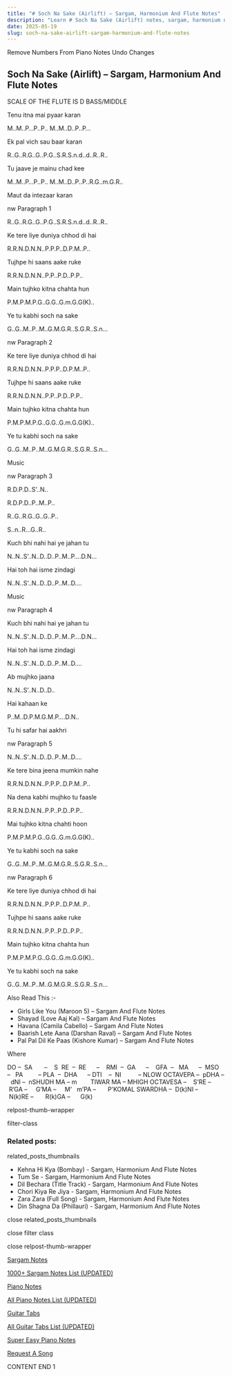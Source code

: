 ```yaml
---
title: "# Soch Na Sake (Airlift) – Sargam, Harmonium And Flute Notes"
description: "Learn # Soch Na Sake (Airlift) notes, sargam, harmonium notations and flute notes. Easy step-by-step tutorial for beginners."
date: 2025-05-19
slug: soch-na-sake-airlift-sargam-harmonium-and-flute-notes
---
```


Remove Numbers From Piano Notes
Undo Changes



## Soch Na Sake (Airlift) – Sargam, Harmonium And Flute Notes



SCALE OF THE FLUTE IS D BASS/MIDDLE



Tenu itna mai pyaar karan



M..M..P…P..P.. M..M..D..P..P…



Ek pal vich sau baar karan



R..G..R.G..G..P.G..S.R.S.n.d..d..R..R..



Tu jaave je mainu chad kee



M..M..P…P..P.. M..M..D..P..P..R.G..m.G.R..



Maut da intezaar karan



nw Paragraph 1

R..G..R.G..G..P.G..S.R.S.n.d..d..R..R..



Ke tere liye duniya chhod di hai



R.R.N.D.N.N..P.P.P..D.P.M..P..



Tujhpe hi saans aake ruke



R.R.N.D.N.N..P.P..P.D..P.P..



Main tujhko kitna chahta hun



P.M.P.M.P.G..G.G..G.m.G.G(K)..



Ye tu kabhi soch na sake



G..G..M..P..M..G.M.G.R..S.G.R..S.n…

nw Paragraph 2



Ke tere liye duniya chhod di hai



R.R.N.D.N.N..P.P.P..D.P.M..P..



Tujhpe hi saans aake ruke



R.R.N.D.N.N..P.P..P.D..P.P..



Main tujhko kitna chahta hun



P.M.P.M.P.G..G.G..G.m.G.G(K)..



Ye tu kabhi soch na sake



G..G..M..P..M..G.M.G.R..S.G.R..S.n…



Music



nw Paragraph 3

R.D.P.D..S’..N..



R.D.P.D..P..M..P..



R..G..R.G..G..G..P..



S..n..R…G..R..



Kuch bhi nahi hai ye jahan tu



N..N..S’..N..D..D..P..M..P….D.N…



Hai toh hai isme zindagi



N..N..S’..N..D..D..P..M..D….



Music

nw Paragraph 4



Kuch bhi nahi hai ye jahan tu



N..N..S’..N..D..D..P..M..P….D.N…



Hai toh hai isme zindagi



N..N..S’..N..D..D..P..M..D….



Ab mujhko jaana



N..N..S’..N..D..D..



Hai kahaan ke



P..M..D.P.M.G.M.P….D.N..



Tu hi safar hai aakhri



nw Paragraph 5

N..N..S’..N..D..D..P..M..D….



Ke tere bina jeena mumkin nahe



R.R.N.D.N.N..P.P.P..D.P.M..P..



Na dena kabhi mujhko tu faasle



R.R.N.D.N.N..P.P..P.D..P.P..



Mai tujhko kitna chahti hoon



P.M.P.M.P.G..G.G..G.m.G.G(K)..



Ye tu kabhi soch na sake



G..G..M..P..M..G.M.G.R..S.G.R..S.n…

nw Paragraph 6



Ke tere liye duniya chhod di hai



R.R.N.D.N.N..P.P.P..D.P.M..P..



Tujhpe hi saans aake ruke



R.R.N.D.N.N..P.P..P.D..P.P..



Main tujhko kitna chahta hun



P.M.P.M.P.G..G.G..G.m.G.G(K)..



Ye tu kabhi soch na sake



G..G..M..P..M..G.M.G.R..S.G.R..S.n…



Also Read This :-



* Girls Like You (Maroon 5) – Sargam And Flute Notes
* Shayad (Love Aaj Kal) – Sargam And Flute Notes
* Havana (Camila Cabello) – Sargam And Flute Notes
* Baarish Lete Aana (Darshan Raval) – Sargam And Flute Notes
* Pal Pal Dil Ke Paas (Kishore Kumar) – Sargam And Flute Notes

Where



DO –  SA       –    S  RE  –  RE      –    RMI  –  GA      –    GFA  –   MA      –  MSO  –   PA         – PLA  –  DHA      – DTI    –  NI          – NLOW OCTAVEPA –  pDHA –  dNI –  nSHUDH MA – m        TIWAR MA – MHIGH OCTAVESA –    S’RE –     R’GA –     G’MA –     M’   m’PA –       P’KOMAL SWARDHA –  D(k)NI –       N(k)RE –       R(k)GA –      G(k)



relpost-thumb-wrapper

filter-class

### Related posts:

related_posts_thumbnails

* Kehna Hi Kya (Bombay) - Sargam, Harmonium And Flute Notes
* Tum Se - Sargam, Harmonium And Flute Notes
* Dil Bechara (Title Track) - Sargam, Harmonium And Flute Notes
* Chori Kiya Re Jiya -  Sargam, Harmonium And Flute Notes
* Zara Zara (Full Song) - Sargam, Harmonium And Flute Notes
* Din Shagna Da (Phillauri) - Sargam, Harmonium And Flute Notes

close related_posts_thumbnails

close filter class

close relpost-thumb-wrapper

[Sargam Notes](https://www.notationsworld.com/sargam-notes.html)

[1000+ Sargam Notes List (UPDATED)](https://www.notationsworld.com/all-songs-list-sargam-notes.html)

[Piano Notes](https://www.notationsworld.com/piano-notes.html)

[All Piano Notes List (UPDATED)](https://www.notationsworld.com/all-songs-list-piano-notes.html)

[Guitar Tabs](https://www.notationsworld.com/guitar-tabs.html)

[All Guitar Tabs List (UPDATED)](https://www.notationsworld.com/all-songs-list-guitar-tabs.html)

[Super Easy Piano Notes](https://studywall.in/)

[Request A Song](https://www.notationsworld.com/request-a-song.html)

CONTENT END 1

